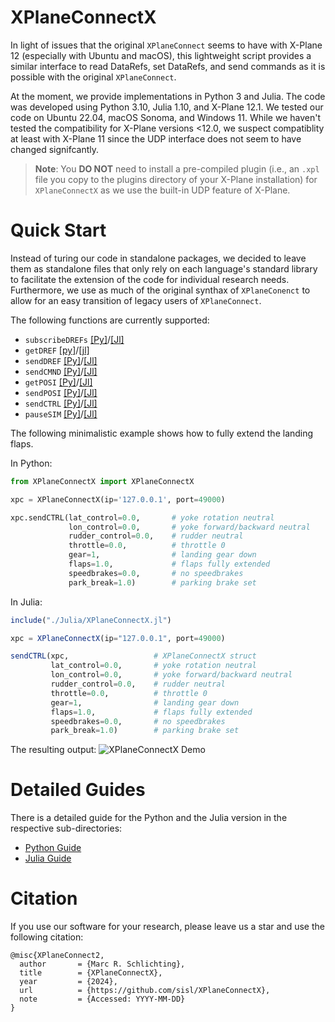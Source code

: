 # XPlaneConnectX

In light of issues that the original `XPlaneConnect` seems to have with X-Plane 12 (especially with Ubuntu and macOS), this lightweight script provides a similar interface to read DataRefs, set DataRefs, and send commands as it is possible with the original `XPlaneConnect`. 

At the moment, we provide implementations in Python 3 and Julia. The code was developed using Python 3.10, Julia 1.10, and X-Plane 12.1. We tested our code on Ubuntu 22.04, macOS Sonoma, and Windows 11. While we haven't tested the compatibility for X-Plane versions <12.0, we suspect compatiblity at least with X-Plane 11 since the UDP interface does not seem to have changed signifcantly.

> **Note**: You **DO NOT** need to install a pre-compiled plugin (i.e., an `.xpl` file you copy to the plugins directory of your X-Plane installation) for `XPlaneConnectX` as we use the built-in UDP feature of X-Plane.

# Quick Start
Instead of turing our code in standalone packages, we decided to leave them as standalone files that only rely on each language's standard library to facilitate the extension of the code for individual research needs. Furthermore, we use as much of the original synthax of `XPlaneConenct` to allow for an easy transition of legacy users of `XPlaneConnect`.

The following functions are currently supported:
- `subscribeDREFs` [[Py]](./Python3/README.md#subscribing-to-datarefs)/[[Jl]](./Julia/README.md#subscribing-to-datarefs)
- `getDREF` [[py]](./Python3/README.md#reading-datarefs)/[[jl]](./Julia/README.md#reading-datarefs)
- `sendDREF` [[Py]](./Python3/README.md#sending-datarefs)/[[Jl]](./Julia/README.md#sending-datarefs)
- `sendCMND` [[Py]](./Python3/README.md#sending-commands)/[[Jl]](./Julia/README.md#sending-commands)
- `getPOSI` [[Py]](./Python3/README.md#reading-the-position-of-an-aircraft)/[[Jl]](./Julia/README.md#reading-the-position-of-an-aircraft)
- `sendPOSI` [[Py]](./Python3/README.md#setting-an-aircraft-position)/[[Jl]](./Julia/README.md#setting-an-aircraft-position)
- `sendCTRL` [[Py]](./Python3/README.md#controlling-the-aircraft)/[[Jl]](./Julia/README.md#controlling-the-aircraft)
- `pauseSIM` [[Py]](./Python3/README.md#pausing-and-un-pausing-the-simulator)/[[Jl]](./Julia/README.md#pausing-and-un-pausing-the-simulator)

The following minimalistic example shows how to fully extend the landing flaps.

In Python:
```python
from XPlaneConnectX import XPlaneConnectX

xpc = XPlaneConnectX(ip='127.0.0.1', port=49000)

xpc.sendCTRL(lat_control=0.0,       # yoke rotation neutral
             lon_control=0.0,       # yoke forward/backward neutral
             rudder_control=0.0,    # rudder neutral
             throttle=0.0,          # throttle 0
             gear=1,                # landing gear down
             flaps=1.0,             # flaps fully extended
             speedbrakes=0.0,       # no speedbrakes
             park_break=1.0)        # parking brake set
```

In Julia:
```julia
include("./Julia/XPlaneConnectX.jl")

xpc = XPlaneConnectX(ip="127.0.0.1", port=49000)

sendCTRL(xpc,                   # XPlaneConnectX struct
         lat_control=0.0,       # yoke rotation neutral
         lon_control=0.0,       # yoke forward/backward neutral
         rudder_control=0.0,    # rudder neutral
         throttle=0.0,          # throttle 0
         gear=1,                # landing gear down
         flaps=1.0,             # flaps fully extended
         speedbrakes=0.0,       # no speedbrakes
         park_break=1.0)        # parking brake set
```

The resulting output:
![XPlaneConnectX Demo](xplaneconnectx.gif)

# Detailed Guides

There is a detailed guide for the Python and the Julia version in the respective sub-directories:
- [Python Guide](./Python3/README.md)
- [Julia Guide](./Julia/README.md)

# Citation
If you use our software for your research, please leave us a star and use the following citation:

```
@misc{XPlaneConnect2,
  author       = {Marc R. Schlichting},
  title        = {XPlaneConnectX},
  year         = {2024},
  url          = {https://github.com/sisl/XPlaneConnectX},
  note         = {Accessed: YYYY-MM-DD}
}
```
